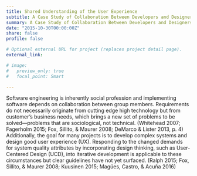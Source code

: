 ```yaml
---
title: Shared Understanding of the User Experience
subtitle: A Case Study of Collaboration Between Developers and Designers
summary: A Case Study of Collaboration Between Developers and Designers
date: "2015-10-30T00:00:00Z"
share: false
profile: false

# Optional external URL for project (replaces project detail page).
external_link:

# image:
#   preview_only: true
#   focal_point: Smart

---
```


Software engineering is inherently social profession and implementing software depends on collaboration between group members. Requirements do not necessarily originate from cutting edge high technology but from customer’s business needs, which brings a new set of problems to be solved—problems that are sociological, not technical. (Whitehead 2007; Fagerholm 2015; Fox, Sillito, & Maurer 2008; DeMarco & Lister 2013, p. 4) Additionally, the goal for many projects is to develop complex systems and design good user experience (UX). Responding to the changed demands for system quality attributes by incorporating design thinking, such as User-Centered Design (UCD), into iterative development is applicable to these circumstances but clear guidelines have not yet surfaced. (Ralph 2015; Fox, Sillito, & Maurer 2008; Kuusinen 2015; Magües, Castro, & Acuña 2016)
